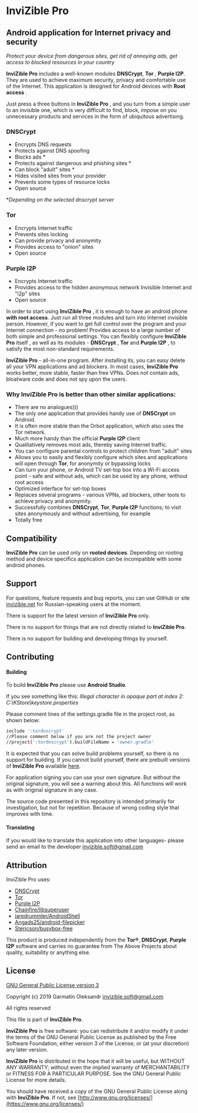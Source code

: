 # InviZible Pro

## Android application for Internet privacy and security

*Protect your device from dangerous sites, get rid of annoying ads, get access to blocked resources in your country*

**InviZible Pro** includes a well-known modules **DNSCrypt**, **Tor** , **Purple I2P**. 
They are used to achieve maximum security, privacy and comfortable use of the Internet. 
This application is designed for Android devices with **Root access** .

Just press a three buttons in **InviZible Pro** , and you turn from a simple user 
to an invisible one, which is very difficult to find, block, impose on you unnecessary products and 
services in the form of ubiquitous advertising.

### DNSCrypt
* Encrypts DNS requests
* Protects against DNS spoofing
* Blocks ads *
* Protects against dangerous and phishing sites *
* Can block "adult" sites *
* Hides visited sites from your provider
* Prevents some types of resource locks
* Open source

**Depending on the selected dnscrypt server*

### Tor
* Encrypts Internet traffic
* Prevents sites locking
* Can provide privacy and anonymity
* Provides access to "onion" sites
* Open source

### Purple I2P
* Encrypts Internet traffic
* Provides access to the hidden anonymous network Invisible Internet and "i2p" sites
* Open source

In order to start using **InviZible Pro** , it is enough to have an android phone **with root access**. 
Just run all three modules and turn into Internet invisible person. However, 
if you want to get full control over the program and your Internet connection - no problem! 
Provides access to a large number of both simple and professional settings. 
You can flexibly configure **InviZible Pro** itself , as well as its modules - **DNSCrypt** , 
**Tor** and **Purple I2P** , to satisfy the most non-standard requirements.

**InviZible Pro** - all-in-one program. After installing its, you can easy delete all your VPN applications and ad blockers.
 In most cases, **InviZible Pro** works better, more stable, faster than free VPNs.
 Does not contain ads, bloatware code and does not spy upon the users.
 
### Why InviZible Pro is better than other similar applications:
* There are no analogues)))
* The only one application that provides handy use of **DNSCrypt** on Android.
* It is often more stable than the Orbot application, which also uses the Tor network.
* Much more handy than the official **Purple I2P** client
* Qualitatively removes most ads, thereby saving Internet traffic.
* You can configure parental controls to protect children from "adult" sites
* Allows you to easily and flexibly configure which sites and applications will open through **Tor**,
 for anonymity or bypassing locks
* Can turn your phone, or Android TV set-top box into a Wi-Fi access point - safe and without ads,
 which can be used by any phone, without root access
* Optimized interface for set-top boxes
* Replaces several programs - various VPNs, ad blockers, other tools to achieve privacy and anonymity.
* Successfully combines **DNSCrypt**, **Tor**, **Purple I2P** functions; to visit sites anonymously and without advertising, for example
* Totally free

## Compatibility

**InviZible Pro** can be used only on **rooted devices**. 
Depending on rooting method and device specifics application can be incompatible with some android phones.

## Support

For questions, feature requests and bug reports, you can use GitHub or site [invizible.net](https://invizible.net/ru)
 for Russian-speaking users at the moment.

There is support for the latest version of **InviZible Pro** only.

There is no support for things that are not directly related to **InviZible Pro**.

There is no support for building and developing things by yourself.

## Contributing

#### Building

To build **InviZible Pro** please use **Android Studio**.

If you see something like this:
_Illegal character in opaque part at index 2: C:\KStore\keystore.properties_

Please comment lines of the settings.gradle file in the project root, as shown below:

```bash
include ':tordnscrypt'
//Please comment below if you are not the project owner
//project(':tordnscrypt').buildFileName = 'owner.gradle'
```

It is expected that you can solve build problems yourself, so there is no support for building. 
If you cannot build yourself, there are prebuilt versions of **InviZible Pro** available [here](https://invizible.net/ru/downloads).

For application signing you can use your own signature. But without the original signature, you will see a warning about this. 
All functions will work as with original signature in any case.

The source code presented in this repository is intended primarily for investigation, but not for repetition. Because of wrong coding style that improves with time.

#### Translating

If you would like to translate this application into other languages ​​- 
please send an email to the developer [invizible.soft@gmail.com](mailto:invizible.soft@gmail.com)

## Attribution

InviZible Pro uses:

* [DNSCrypt](https://github.com/jedisct1/dnscrypt-proxy)
* [Tor](https://www.torproject.org/)
* [Purple I2P](https://github.com/PurpleI2P/i2pd)
* [Chainfire/libsuperuser](https://github.com/Chainfire/libsuperuser)
* [jaredrummler/AndroidShell](https://github.com/jaredrummler/AndroidShell)
* [Angads25/android-filepicker](https://github.com/Angads25/android-filepicker)
* [Stericson/busybox-free](https://github.com/Stericson/busybox-free)

This product is produced independently from the **Tor®**, **DNSCrypt**, **Purple I2P** software 
and carries no guarantee from The Above Projects about quality, suitability or anything else.

## License

[GNU General Public License version 3](https://www.gnu.org/licenses/gpl-3.0.txt)

Copyright (c) 2019 Garmatin Oleksandr invizible.soft@gmail.com

All rights reserved

This file is part of **InviZible Pro**.

**InviZible Pro** is free software: you can redistribute it and/or modify it under the terms of the GNU General Public License as published by the Free Software Foundation, either version 3 of the License, or (at your discretion) any later version.

**InviZible Pro** is distributed in the hope that it will be useful, but WITHOUT ANY WARRANTY; without even the implied warranty of MERCHANTABILITY or FITNESS FOR A PARTICULAR PURPOSE. See the GNU General Public License for more details.

You should have received a copy of the GNU General Public License along with **InviZible Pro**. If not, see [http://www.gnu.org/licenses/](https://www.gnu.org/licenses/)


